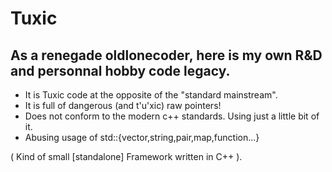 # Tuxic
As a renegade oldlonecoder, here is my own R&amp;D and personnal hobby code legacy.
----------------------------------------------------------------------------------
* It is Tuxic code at the opposite of the "standard mainstream". 
* It is full of dangerous (and t'u'xic) raw pointers!
* Does not conform to the modern c++ standards. Using just a little bit of it.
* Abusing usage of std::{vector,string,pair,map,function...}

(  Kind of small [standalone] Framework written in C++ ).
